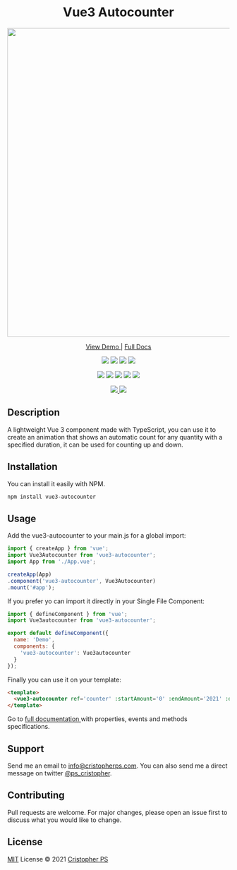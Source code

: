 <h1 align='center'>
  Vue3 Autocounter
</h1>

<p align='center'>
  <a href="https://vue3autocounter.cristopherps.dev/" target="_blank">
    <img src="https://cristopherps.com/assets/vue3-autocounter.gif" width="700">
  </a>
</p>

<p align='center'>
  <a href="https://vue3autocounter.cristopherps.dev/" target="_blank">
    View Demo
  </a> | <a href="https://vue3autocounter.cristopherps.dev/docs" target="_blank"> 
    Full Docs 
  </a>
</p>

<p align='center'>
  <img src="https://img.shields.io/badge/JavaScript-F7DF1E?style=for-the-badge&logo=javascript&logoColor=black"/> 
  <img src="https://img.shields.io/badge/TypeScript-007ACC?style=for-the-badge&logo=typescript&logoColor=white"/>
  <img src="https://img.shields.io/badge/Vue.js-35495E?style=for-the-badge&logo=vue.js&logoColor=4FC08D"/>
  <img src="https://img.shields.io/badge/npm-CB3837?style=for-the-badge&logo=npm&logoColor=white"/>
</p>

<p align='center'>
  <img src="https://img.shields.io/npm/dt/vue3-autocounter?style=for-the-badge"/>
  <img src="https://img.shields.io/npm/v/vue3-autocounter?style=for-the-badge"/>
  <img src="https://img.shields.io/github/license/ps-cristopher/vue3-autocounter?style=for-the-badge"/>
  <img src="https://img.shields.io/github/languages/top/ps-cristopher/vue3-autocounter?style=for-the-badge"/>
  <img src="https://img.shields.io/github/stars/ps-cristopher/vue3-autocounter?style=for-the-badge"/>
</p>

<p align='center'>
  <a href="https://twitter.com/ps_cristopher" target="_blank">
    <img src="https://img.shields.io/twitter/follow/ps_cristopher?style=social"/>
  </a>
  <a href="https://github.com/ps-cristopher" target="_blank">
    <img src="https://img.shields.io/github/followers/ps-cristopher?label=%40ps-cristopher&style=social"/>
  </a>
</p>

## Description
A lightweight Vue 3 component made with TypeScript, you can use it to create an animation that shows an automatic count for any quantity with a specified duration, it can be used for counting up and down.

## Installation
You can install it easily with NPM.

```sh
npm install vue3-autocounter
```

## Usage
Add the vue3-autocounter to your main.js for a global import:

```javascript
import { createApp } from 'vue';
import Vue3Autocounter from 'vue3-autocounter';
import App from './App.vue';

createApp(App)
.component('vue3-autocounter', Vue3Autocounter)
.mount('#app'); 
```

If you prefer yo can import it directly in your Single File Component:

```javascript
import { defineComponent } from 'vue';
import Vue3autocounter from 'vue3-autocounter';

export default defineComponent({
  name: 'Demo',
  components: {
    'vue3-autocounter': Vue3autocounter
  }
});   
```

Finally you can use it on your template:


```html
<template>
  <vue3-autocounter ref='counter' :startAmount='0' :endAmount='2021' :duration='3' prefix='$' suffix='USD' separator=',' decimalSeparator='.' :decimals='2' :autoinit='true' @finished='alert(`Counting finished!`)'/>
</template>
```

Go to <a href="https://vue3autocounter.cristopherps.dev/docs"> full documentation </a> with properties, events and methods specifications.

## Support
Send me an email to
<a href="mailto:info@cristopherps.com">info@cristopherps.com</a>.
You can also send me a direct message on twitter
<a href="https://twitter.com/ps_cristopher">@ps_cristopher</a>.

## Contributing
Pull requests are welcome. For major changes, please open an issue first to discuss what you would like to change.

## License
[MIT](https://choosealicense.com/licenses/mit/) License © 2021 [Cristopher PS](https://github.com/ps-cristopher)
